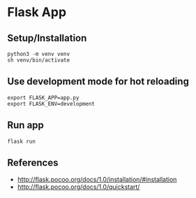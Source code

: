 # Flask App

## Setup/Installation

    python3 -m venv venv
    sh venv/bin/activate
    
## Use development mode for hot reloading

    export FLASK_APP=app.py
    export FLASK_ENV=development
    
## Run app

    flask run

## References
- http://flask.pocoo.org/docs/1.0/installation/#installation
- http://flask.pocoo.org/docs/1.0/quickstart/
